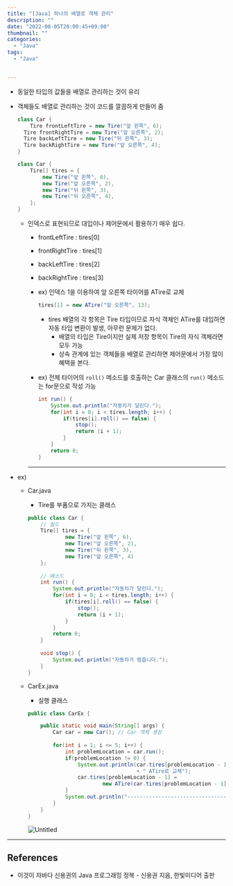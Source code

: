 ```yaml
---
title: "[Java] 하나의 배열로 객체 관리"
description: ""
date: "2022-08-05T20:00:45+09:00"
thumbnail: ""
categories:
  - "Java"
tags:
  - "Java"


---
```

<!--more-->

- 동일한 타입의 값들을 배열로 관리하는 것이 유리
- 객체들도 배열로 관리하는 것이 코드를 깔끔하게 만들어 줌
    
    ```java
    class Car {
    	Tire frontLeftTire = new Tire("앞 왼쪽", 6);
      Tire frontRightTire = new Tire("앞 오른쪽", 2);
      Tire backLeftTire = new Tire("뒤 왼쪽", 3);
      Tire backRightTire = new Tire("앞 오른쪽", 4);
    }
    ```
    
    ```java
    class Car {
    	Tire[] tires = {
    		new Tire("앞 왼쪽", 6),
    		new Tire("앞 오른쪽", 2),
    		new Tire("뒤 왼쪽", 3),
    		new Tire("뒤 오른쪽", 4),
    	};
    }
    ```
    
    - 인덱스로 표현되므로 대입이나 제어문에서 활용하기 매우 쉽다.
        - frontLeftTire : tires[0]
        - frontRightTire : tires[1]
        - backLeftTire : tires[2]
        - backRightTire : tires[3]
        - ex) 인덱스 1을 이용하여 앞 오른쪽 타이어를 ATire로 교체
            
            ```java
            tires[1] = new ATire("앞 오른쪽", 13);
            ```
            
            - tires 배열의 각 항목은 Tire 타입이므로 자식 객체인 ATire를 대입하면 자동 타입 변환이 발생, 아무런 문제가 없다.
                - 배열의 타입은 Tire이지만 실제 저장 항목이 Tire의 자식 객체라면 모두 가능
                - 상속 관계에 있는 객체들을 배열로 관리하면 제어문에서 가장 많이 혜택을 본다.
        - ex) 전체 타이어의 `roll()` 메소드를 호출하는 Car 클래스의 `run()` 메소드는 for문으로 작성 가능
            
            ```java
            int run() {
            	System.out.println("자동차가 달린다.");
            	for(int i = 0; i < tires.length; i++) {
            		if(tires[i].roll() == false) {
            			stop();
            			return (i + 1);
            		}
            	}
            	return 0;
            }
            ```
            
        
        ---
        
- ex)
    - Car.java
        - Tire를 부품으로 가지는 클래스
        
        ```java
        public class Car {
        	// 필드
        	Tire[] tires = {
        			new Tire("앞 왼쪽", 6),
        			new Tire("앞 오른쪽", 2),
        			new Tire("뒤 왼쪽", 3),
        			new Tire("앞 오른쪽", 4)
        	};
        	
        	// 메소드
        	int run() {
        		System.out.println("자동차가 달린다.");
        		for(int i = 0; i < tires.length; i++) {
        			if(tires[i].roll() == false) {
        				stop();
        				return (i + 1);
        			}
        		}
        		return 0;
        	}
        	
        	void stop() {
        		System.out.println("자동차가 멈춥니다.");
        	}
        }
        ```
        
    - CarEx.java
        - 실행 클래스
        
        ```java
        public class CarEx {
        
        	public static void main(String[] args) {
        		Car car = new Car(); // Car 객체 생성
        		
        		for(int i = 1; i <= 5; i++) {
        			int problemLocation = car.run();
        			if(problemLocation != 0) {
        				System.out.println(car.tires[problemLocation - 1].location 
        						           + " ATire로 교체");
        				car.tires[problemLocation - 1] = 
        						new ATire(car.tires[problemLocation - 1].location, 15);
        			}
        			System.out.println("--------------------------------");
        		}
        	}
        }
        ```
        
        ![Untitled](/images/lang_java/inheritance/하나의_배열로_객체_관리/Untitled.png)
        
    
---
    
## References
    
- 이것이 자바다 신용권의 Java 프로그래밍 정복 - 신용권 지음, 한빛미디어 출판